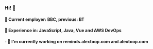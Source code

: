 ### Hi! 👋

#### 🔭 Current employer: BBC, previous: BT

#### 🤔 Experience in: JavaScript, Java, Vue and AWS DevOps

#### - 💬 I'm currently working on reminds.alextoop.com and alextoop.com

<!--
**AlexToop/alextoop** is a ✨ _special_ ✨ repository because its `README.md` (this file) appears on your GitHub profile.

Here are some ideas to get you started:

- 🔭 I’m currently working on ...
- 🌱 I’m currently learning ...
- 👯 I’m looking to collaborate on ...
- 🤔 I’m looking for help with ...
- 💬 Ask me about ...
- 📫 How to reach me: ...
- 😄 Pronouns: ...
- ⚡ Fun fact: ...
-->
